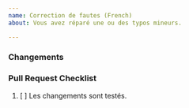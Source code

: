 ```yaml
---
name: Correction de fautes (French)
about: Vous avez réparé une ou des typos mineurs.

---
```


### Changements
<!-- La liste des changements faits et tout autre commentaire... -->

### Pull Request Checklist
<!-- Merci de garder cette section. Cela rendra la vie du mainteneur plus facile. -->

1. [ ] Les changements sont testés.
